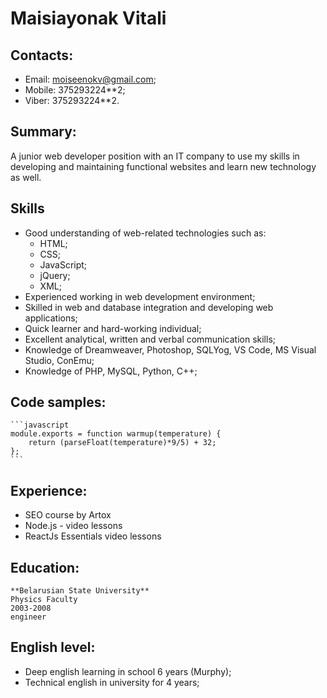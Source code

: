 # Maisiayonak Vitali

## Contacts:
  * Email: moiseenokv@gmail.com;
  * Mobile: 375293224**2;
  * Viber: 375293224**2.

## Summary:
A junior web developer position with an IT company to use my skills in developing and maintaining functional websites and learn new technology as well.

## Skills
   * Good understanding of web-related technologies such as: 
     * HTML; 
     * CSS;
     * JavaScript; 
     * jQuery;
     * XML;
   * Experienced working in web development environment;
   * Skilled in web and database integration and developing web applications;
   * Quick learner and hard-working individual;
   * Excellent analytical, written and verbal communication skills;
   * Knowledge of Dreamweaver, Photoshop, SQLYog, VS Code, MS Visual Studio, ConEmu;
   * Knowledge of PHP, MySQL, Python, C++;

## Code samples:
    ```javascript
    module.exports = function warmup(temperature) {
        return (parseFloat(temperature)*9/5) + 32;
    };
    ```

## Experience:
  * SEO course by Artox 
  * Node.js - video lessons
  * ReactJs Essentials video lessons

## Education:
    **Belarusian State University** 
    Physics Faculty 
    2003-2008
    engineer


## English level: 
  * Deep english learning in school 6 years (Murphy);
  * Technical english in university for 4 years;
